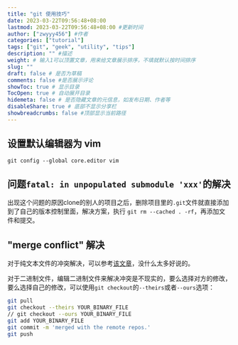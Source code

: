 ```yaml
---
title: "git 使用技巧"
date: 2023-03-22T09:56:48+08:00
lastmod: 2023-03-22T09:56:48+08:00 #更新时间
author: ["zwyyy456"] #作者
categories: ["tutorial"]
tags: ["git", "geek", "utility", "tips"]
description: "" #描述
weight: # 输入1可以顶置文章，用来给文章展示排序，不填就默认按时间排序
slug: ""
draft: false # 是否为草稿
comments: false #是否展示评论
showToc: true # 显示目录
TocOpen: true # 自动展开目录
hidemeta: false # 是否隐藏文章的元信息，如发布日期、作者等
disableShare: true # 底部不显示分享栏
showbreadcrumbs: false #顶部显示当前路径
---
```

## 设置默认编辑器为 vim
```
git config --global core.editor vim
```

## 问题`fatal: in unpopulated submodule 'xxx'`的解决
出现这个问题的原因clone的别人的项目之后，删除项目里的`.git`文件就直接添加到了自己的版本控制里面，解决方案，执行
`git rm --cached . -rf`，再添加文件和提交。

## "merge conflict" 解决
对于纯文本文件的冲突解决，可以参考[该文章](https://www.liaoxuefeng.com/wiki/896043488029600/900004111093344)，没什么太多好说的。

对于二进制文件，编辑二进制文件来解决冲突是不现实的，要么选择对方的修改，要么选择自己的修改，可以使用`git checkout`的`--theirs`或者`--ours`选项：
```sh
git pull
git checkout --theirs YOUR_BINARY_FILE
// git checkout --ours YOUR_BINARY_FILE
git add YOUR_BINARY_FILE
git commit -m 'merged with the remote repos.'
git push
```

